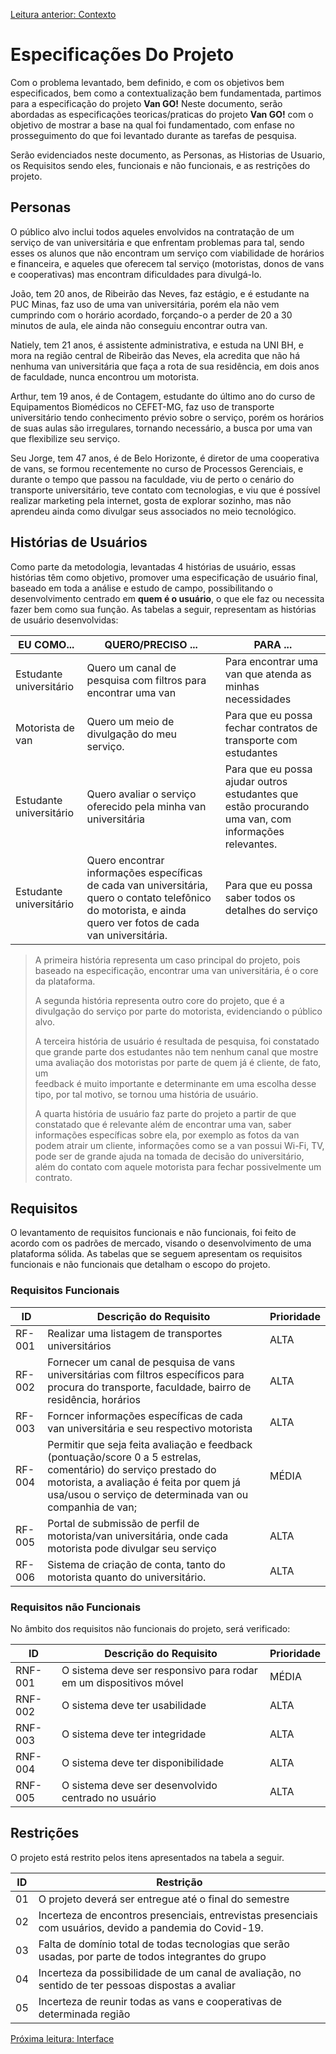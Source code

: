 [Leitura anterior: Contexto](/docs/1-Contexto.md)

# Especificações Do Projeto


Com o problema levantado, bem definido, e com os objetivos bem especificados, 
bem como a contextualização bem fundamentada, partimos para a especificação do projeto **Van GO!** 
Neste documento, serão abordadas as especificações teoricas/praticas do projeto **Van GO!** 
com o objetivo de mostrar a base na qual foi fundamentado, 
com enfase no prosseguimento do que foi levantado durante as tarefas de pesquisa. 
 
Serão evidenciados neste documento, as Personas, as Historias de Usuario, os Requisitos sendo eles, funcionais e não funcionais, e as restrições do projeto.

## Personas

O público alvo inclui todos aqueles envolvidos na contratação de um serviço de van universitária e que enfrentam problemas para tal, sendo esses os alunos que não encontram um serviço com viabilidade de horários e financeira, e aqueles que oferecem tal serviço (motoristas, donos de vans e cooperativas) mas encontram dificuldades para divulgá-lo.

João, tem 20 anos, de Ribeirão das Neves, faz estágio, e é estudante na PUC Minas, faz uso de uma van universitária, porém ela não vem cumprindo com o horário acordado, forçando-o a perder de 20 a 30 minutos de aula, ele ainda não conseguiu encontrar outra van.

Natiely, tem 21 anos, é assistente administrativa, e estuda na UNI BH, e mora na região central de Ribeirão das Neves, ela acredita que não há nenhuma van universitária que faça a rota de sua residência, em dois anos de faculdade, nunca encontrou um motorista.

Arthur, tem 19 anos, é de Contagem, estudante do último ano do curso de Equipamentos Biomédicos no CEFET-MG, faz uso de transporte universitário tendo conhecimento prévio sobre o serviço, porém os horários de suas aulas são irregulares, tornando necessário, a busca por uma van que flexibilize seu serviço.

Seu Jorge, tem 47 anos, é de Belo Horizonte, é diretor de uma cooperativa de vans, se formou recentemente no curso de Processos Gerenciais, e durante o tempo que passou na faculdade, viu de perto o cenário do transporte universitário, teve contato com tecnologias, e viu que é possível realizar marketing pela internet, gosta de explorar sozinho, mas não aprendeu ainda como divulgar seus associados no meio tecnológico.

## Histórias de Usuários

Como parte da metodologia, levantadas 4 histórias de usuário, essas histórias têm como objetivo, promover uma especificação de usuário final, baseado em toda a análise e estudo de campo, possibilitando o desenvolvimento centrado em **quem é o usuário**, o que ele faz ou necessita fazer bem como sua função. As tabelas a seguir, representam as histórias de usuário desenvolvidas:


|EU COMO... | QUERO/PRECISO ...  |PARA ...                 |
|--------------------|------------------------------------|----------------------------------------|
|Estudante universitário  | Quero um canal de pesquisa com filtros para encontrar uma van    | Para encontrar uma van que atenda as minhas necessidades               |
|Motorista de van       | Quero um meio de divulgação do meu serviço.                | Para que eu possa fechar contratos de transporte com estudantes |
|Estudante universitário       | Quero avaliar o serviço oferecido pela minha van universitária               | Para que eu possa ajudar outros estudantes que estão procurando uma van, com informações relevantes. |
|Estudante universitário      | Quero encontrar informações específicas de cada van universitária, quero o contato telefônico do motorista, e ainda quero ver fotos de cada van universitária.                | Para que eu possa saber todos os detalhes do serviço |


> A primeira história representa um caso principal do projeto, pois baseado na especificação, encontrar uma van 
> universitária, é o core da plataforma. 
>
> A segunda história representa outro core do projeto, que é a divulgação do serviço por parte do motorista, 
> evidenciando o público alvo.
> 
> A terceira história de usuário é resultada de pesquisa, foi constatado que grande parte dos estudantes 
> não tem nenhum canal que mostre uma avaliação dos motoristas por parte de quem já é cliente, de fato, um  
> feedback é muito importante e determinante em uma escolha desse tipo, por tal motivo, se tornou uma 
> história de usuário.
>
> A quarta história de usuário faz parte do projeto a partir de que constatado que é relevante além de encontrar 
> uma van, saber informações específicas sobre ela, por exemplo as fotos da van podem atrair um cliente,
> informações como se a van possui Wi-Fi, TV, pode ser de grande ajuda na tomada de decisão do universitário, 
> além do contato com aquele motorista para fechar possivelmente um contrato.


## Requisitos

O levantamento de requisitos funcionais e não funcionais, foi feito de acordo com os padrões de mercado, visando o desenvolvimento de uma plataforma sólida. As tabelas que se seguem apresentam os requisitos funcionais e não funcionais que detalham o escopo do projeto.

### Requisitos Funcionais

|ID    | Descrição do Requisito  | Prioridade |
|------|-----------------------------------------|----|
|RF-001| Realizar uma listagem de transportes universitários | ALTA | 
|RF-002| Fornecer um canal de pesquisa de vans universitárias com filtros específicos para procura do transporte, faculdade, bairro de residência, horários | ALTA |
|RF-003| Forncer informações específicas de cada van universitária e seu respectivo motorista | ALTA |
|RF-004| Permitir que seja feita avaliação e feedback (pontuação/score 0 a 5 estrelas, comentário) do serviço prestado do motorista, a avaliação é feita por quem já usa/usou o serviço de determinada van ou companhia de van; | MÉDIA |
|RF-005| Portal de submissão de perfil de motorista/van universitária, onde cada motorista pode divulgar seu serviço | ALTA |
|RF-006| Sistema de criação de conta, tanto do motorista quanto do universitário. | ALTA |


### Requisitos não Funcionais

No âmbito dos requisitos não funcionais do projeto, será verificado:

|ID     | Descrição do Requisito  |Prioridade |
|-------|-------------------------|----|
|RNF-001| O sistema deve ser responsivo para rodar em um dispositivos móvel | MÉDIA | 
|RNF-002| O sistema deve ter usabilidade |  ALTA | 
|RNF-003| O sistema deve ter integridade |  ALTA | 
|RNF-004| O sistema deve ter disponibilidade |  ALTA | 
|RNF-005| O sistema deve ser desenvolvido centrado no usuário |  ALTA | 


## Restrições

O projeto está restrito pelos itens apresentados na tabela a seguir.

|ID| Restrição                                             |
|--|-------------------------------------------------------|
|01| O projeto deverá ser entregue até o final do semestre |
|02| Incerteza de encontros presenciais, entrevistas presenciais com usuários, devido a pandemia do Covid-19. |
|03| Falta de domínio total de todas tecnologias que serão usadas, por parte de todos integrantes do grupo |
|04| Incerteza da possibilidade de um canal de avaliação, no sentido de ter pessoas dispostas a avaliar |
|05| Incerteza de reunir todas as vans e cooperativas de determinada região |

[Próxima leitura: Interface](/docs/3-Interface.md)